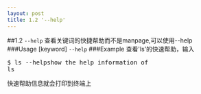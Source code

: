 ```yaml
---
layout: post
title: 1.2 '--help'
---
```

##1.2 `--help`
查看关键词的快捷帮助而不是manpage,可以使用--help
###Usage
[keyword] `--help`
###Example
查看'ls'的快速帮助，输入<br>
<pre class='terminal bootcamp'>
<span class='codeline'>$ ls --help<span>show the help information of
ls</span></span>
</pre>
快速帮助信息就会打印到终端上

